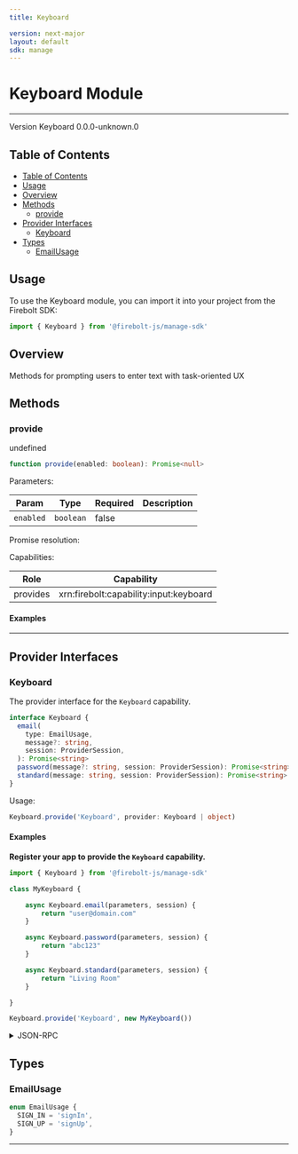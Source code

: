 ```yaml
---
title: Keyboard

version: next-major
layout: default
sdk: manage
---
```


# Keyboard Module

---

Version Keyboard 0.0.0-unknown.0

## Table of Contents

- [Table of Contents](#table-of-contents)
- [Usage](#usage)
- [Overview](#overview)
- [Methods](#methods)
  - [provide](#provide)
- [Provider Interfaces](#provider-interfaces)
  - [Keyboard](#keyboard)
- [Types](#types)
  - [EmailUsage](#emailusage)

## Usage

To use the Keyboard module, you can import it into your project from the Firebolt SDK:

```javascript
import { Keyboard } from '@firebolt-js/manage-sdk'
```

## Overview

Methods for prompting users to enter text with task-oriented UX

## Methods

### provide

undefined

```typescript
function provide(enabled: boolean): Promise<null>
```

Parameters:

| Param     | Type      | Required | Description |
| --------- | --------- | -------- | ----------- |
| `enabled` | `boolean` | false    |             |

Promise resolution:

Capabilities:

| Role     | Capability                             |
| -------- | -------------------------------------- |
| provides | xrn:firebolt:capability:input:keyboard |

#### Examples

---

## Provider Interfaces

### Keyboard

The provider interface for the `Keyboard` capability.

```typescript
interface Keyboard {
  email(
    type: EmailUsage,
    message?: string,
    session: ProviderSession,
  ): Promise<string>
  password(message?: string, session: ProviderSession): Promise<string>
  standard(message: string, session: ProviderSession): Promise<string>
}
```

Usage:

```typescript
Keyboard.provide('Keyboard', provider: Keyboard | object)
```

#### Examples

**Register your app to provide the `Keyboard` capability.**

```javascript
import { Keyboard } from '@firebolt-js/manage-sdk'

class MyKeyboard {

    async Keyboard.email(parameters, session) {
        return "user@domain.com"
    }

    async Keyboard.password(parameters, session) {
        return "abc123"
    }

    async Keyboard.standard(parameters, session) {
        return "Living Room"
    }

}

Keyboard.provide('Keyboard', new MyKeyboard())
```

<details markdown="1" >
    <summary>JSON-RPC</summary>

**Register to recieve each provider API**

Request:

```json

{
    "id": 1,
    "method": "Keyboard.onRequestKeyboard.email",
    "params": {
        "listen": true
    }
}

{
    "id": 2,
    "method": "Keyboard.onRequestKeyboard.password",
    "params": {
        "listen": true
    }
}

{
    "id": 3,
    "method": "Keyboard.onRequestKeyboard.standard",
    "params": {
        "listen": true
    }
}

```

Response:

```json

{
    "id": 1,
    "result": {
        "listening": true,
        "event": "Keyboard.onRequestKeyboard.email"
    }

}

{
    "id": 2,
    "result": {
        "listening": true,
        "event": "Keyboard.onRequestKeyboard.password"
    }

}

{
    "id": 3,
    "result": {
        "listening": true,
        "event": "Keyboard.onRequestKeyboard.standard"
    }

}

```

**Asynchronous event to initiate Keyboard.email()**

Event Response:

```json
{
  "id": 1,
  "result": {
    "correlationId": "",
    "parameters": "signIn"
  }
}
```

**App initiated response to event**

Request:

```json
{
  "id": 4,
  "method": "Keyboard.Keyboard.emailResponse",
  "params": {
    "correlationId": "",
    "result": "user@domain.com"
  }
}
```

Response:

```json
{
  "id": 4,
  "result": true
}
```

**Asynchronous event to initiate Keyboard.password()**

Event Response:

```json
{
  "id": 2,
  "result": {
    "correlationId": "",
    "parameters": "Enter your password"
  }
}
```

**App initiated response to event**

Request:

```json
{
  "id": 5,
  "method": "Keyboard.Keyboard.passwordResponse",
  "params": {
    "correlationId": "",
    "result": "abc123"
  }
}
```

Response:

```json
{
  "id": 5,
  "result": true
}
```

**Asynchronous event to initiate Keyboard.standard()**

Event Response:

```json
{
  "id": 3,
  "result": {
    "correlationId": "",
    "parameters": "Enter the name you'd like to associate with this device"
  }
}
```

**App initiated response to event**

Request:

```json
{
  "id": 6,
  "method": "Keyboard.Keyboard.standardResponse",
  "params": {
    "correlationId": "",
    "result": "Living Room"
  }
}
```

Response:

```json
{
  "id": 6,
  "result": true
}
```

</details>

## Types

### EmailUsage

```typescript
enum EmailUsage {
  SIGN_IN = 'signIn',
  SIGN_UP = 'signUp',
}
```

---
